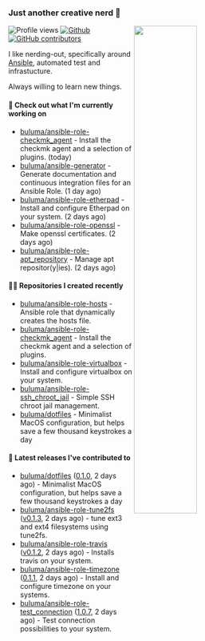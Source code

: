 ### Just another creative nerd 👋


![Profile views](https://gpvc.arturio.dev/buluma) <a href="https://gitstats.me/buluma">
  <img align="right" src="https://github-readme-stats.vercel.app/api?username=buluma&theme=gotham&show_icons=true" width="50%"/>
</a>
[![Github](https://img.shields.io/badge/-buluma-black?style=flat&labelColor=black&logo=github&logoColor=white&include_all_commits=true&count_private=true)](https://gitstats.me/buluma)
[![GitHub contributors](https://img.shields.io/github/contributors/buluma/badges.svg)](https://GitHub.com/buluma/badges/graphs/contributors/)

I like nerding-out, specifically around [Ansible](https://github.com/ansible/ansible), automated test and infrastucture.

Always willing to learn new things.

#### 👷 Check out what I'm currently working on

- [buluma/ansible-role-checkmk_agent](https://github.com/buluma/ansible-role-checkmk_agent) - Install the checkmk agent and a selection of plugins. (today)
- [buluma/ansible-generator](https://github.com/buluma/ansible-generator) - Generate documentation and continuous integration files for an Ansible Role. (1 day ago)
- [buluma/ansible-role-etherpad](https://github.com/buluma/ansible-role-etherpad) - Install and configure Etherpad on your system. (2 days ago)
- [buluma/ansible-role-openssl](https://github.com/buluma/ansible-role-openssl) - Make openssl certificates. (2 days ago)
- [buluma/ansible-role-apt_repository](https://github.com/buluma/ansible-role-apt_repository) - Manage apt repositor(y|ies). (2 days ago)

#### 👨‍💻 Repositories I created recently

- [buluma/ansible-role-hosts](https://github.com/buluma/ansible-role-hosts) - Ansible role that dynamically creates the hosts file.
- [buluma/ansible-role-checkmk_agent](https://github.com/buluma/ansible-role-checkmk_agent) - Install the checkmk agent and a selection of plugins.
- [buluma/ansible-role-virtualbox](https://github.com/buluma/ansible-role-virtualbox) - Install and configure virtualbox on your system.
- [buluma/ansible-role-ssh_chroot_jail](https://github.com/buluma/ansible-role-ssh_chroot_jail) - Simple SSH chroot jail management.
- [buluma/dotfiles](https://github.com/buluma/dotfiles) - Minimalist MacOS configuration, but helps save a few thousand keystrokes a day

#### 🚀 Latest releases I've contributed to

- [buluma/dotfiles](https://github.com/buluma/dotfiles) ([0.1.0](https://github.com/buluma/dotfiles/releases/tag/0.1.0), 2 days ago) - Minimalist MacOS configuration, but helps save a few thousand keystrokes a day
- [buluma/ansible-role-tune2fs](https://github.com/buluma/ansible-role-tune2fs) ([v0.1.3](https://github.com/buluma/ansible-role-tune2fs/releases/tag/v0.1.3), 2 days ago) - tune ext3 and ext4 filesystems using tune2fs.
- [buluma/ansible-role-travis](https://github.com/buluma/ansible-role-travis) ([v0.1.2](https://github.com/buluma/ansible-role-travis/releases/tag/v0.1.2), 2 days ago) - Installs travis on your system.
- [buluma/ansible-role-timezone](https://github.com/buluma/ansible-role-timezone) ([0.1.1](https://github.com/buluma/ansible-role-timezone/releases/tag/0.1.1), 2 days ago) - Install and configure timezone on your systems.
- [buluma/ansible-role-test_connection](https://github.com/buluma/ansible-role-test_connection) ([1.0.7](https://github.com/buluma/ansible-role-test_connection/releases/tag/1.0.7), 2 days ago) - Test connection possibilities to your system.


